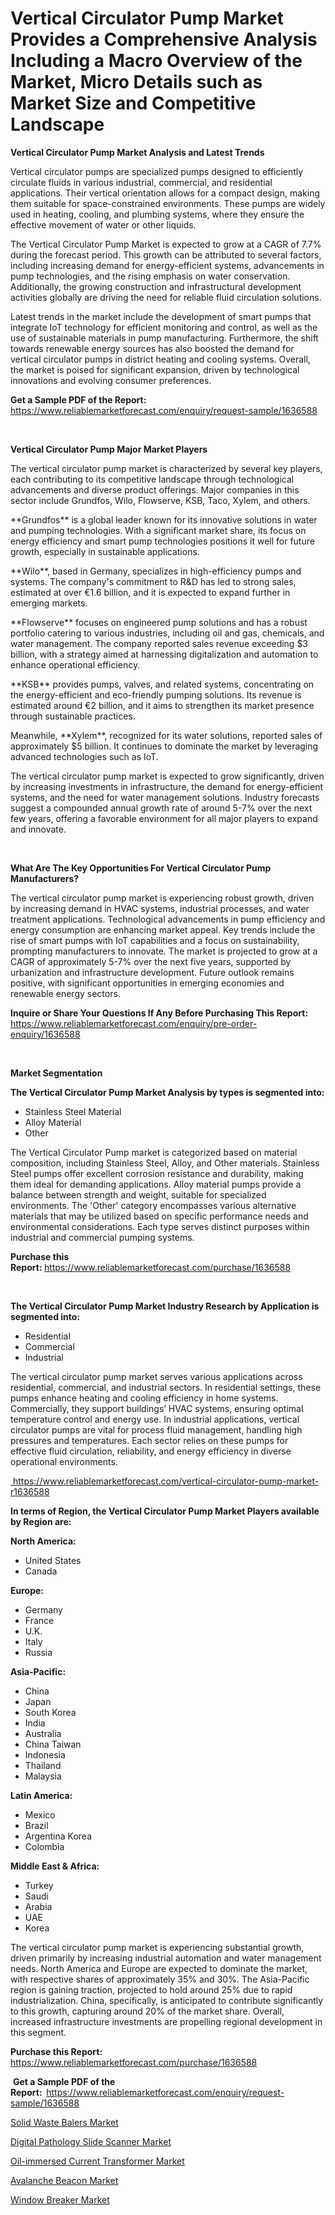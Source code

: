 <p><h1>Vertical Circulator Pump Market Provides a Comprehensive Analysis Including a Macro Overview of the Market, Micro Details such as Market Size and Competitive Landscape</h1></p><p><strong>Vertical Circulator Pump Market Analysis and Latest Trends</strong></p>
<p><p>Vertical circulator pumps are specialized pumps designed to efficiently circulate fluids in various industrial, commercial, and residential applications. Their vertical orientation allows for a compact design, making them suitable for space-constrained environments. These pumps are widely used in heating, cooling, and plumbing systems, where they ensure the effective movement of water or other liquids.</p><p>The Vertical Circulator Pump Market is expected to grow at a CAGR of 7.7% during the forecast period. This growth can be attributed to several factors, including increasing demand for energy-efficient systems, advancements in pump technologies, and the rising emphasis on water conservation. Additionally, the growing construction and infrastructural development activities globally are driving the need for reliable fluid circulation solutions. </p><p>Latest trends in the market include the development of smart pumps that integrate IoT technology for efficient monitoring and control, as well as the use of sustainable materials in pump manufacturing. Furthermore, the shift towards renewable energy sources has also boosted the demand for vertical circulator pumps in district heating and cooling systems. Overall, the market is poised for significant expansion, driven by technological innovations and evolving consumer preferences.</p></p>
<p><strong>Get a Sample PDF of the Report:&nbsp;</strong> <a href="https://www.reliablemarketforecast.com/enquiry/request-sample/1636588?utm_campaign=1893&utm_medium=2&utm_source=Github&utm_content=ia&utm_term=27122024&utm_id=vertical-circulator-pump">https://www.reliablemarketforecast.com/enquiry/request-sample/1636588</a></p>
<p>&nbsp;</p>
<p><strong>Vertical Circulator Pump Major Market Players</strong></p>
<p><p>The vertical circulator pump market is characterized by several key players, each contributing to its competitive landscape through technological advancements and diverse product offerings. Major companies in this sector include Grundfos, Wilo, Flowserve, KSB, Taco, Xylem, and others.</p><p>**Grundfos** is a global leader known for its innovative solutions in water and pumping technologies. With a significant market share, its focus on energy efficiency and smart pump technologies positions it well for future growth, especially in sustainable applications.</p><p>**Wilo**, based in Germany, specializes in high-efficiency pumps and systems. The company's commitment to R&D has led to strong sales, estimated at over €1.6 billion, and it is expected to expand further in emerging markets.</p><p>**Flowserve** focuses on engineered pump solutions and has a robust portfolio catering to various industries, including oil and gas, chemicals, and water management. The company reported sales revenue exceeding $3 billion, with a strategy aimed at harnessing digitalization and automation to enhance operational efficiency.</p><p>**KSB** provides pumps, valves, and related systems, concentrating on the energy-efficient and eco-friendly pumping solutions. Its revenue is estimated around €2 billion, and it aims to strengthen its market presence through sustainable practices.</p><p>Meanwhile, **Xylem**, recognized for its water solutions, reported sales of approximately $5 billion. It continues to dominate the market by leveraging advanced technologies such as IoT.</p><p>The vertical circulator pump market is expected to grow significantly, driven by increasing investments in infrastructure, the demand for energy-efficient systems, and the need for water management solutions. Industry forecasts suggest a compounded annual growth rate of around 5-7% over the next few years, offering a favorable environment for all major players to expand and innovate.</p></p>
<p>&nbsp;</p>
<p><strong>What Are The Key Opportunities For Vertical Circulator Pump Manufacturers?</strong></p>
<p><p>The vertical circulator pump market is experiencing robust growth, driven by increasing demand in HVAC systems, industrial processes, and water treatment applications. Technological advancements in pump efficiency and energy consumption are enhancing market appeal. Key trends include the rise of smart pumps with IoT capabilities and a focus on sustainability, prompting manufacturers to innovate. The market is projected to grow at a CAGR of approximately 5-7% over the next five years, supported by urbanization and infrastructure development. Future outlook remains positive, with significant opportunities in emerging economies and renewable energy sectors.</p></p>
<p><strong>Inquire or Share Your Questions If Any Before Purchasing This Report:</strong> <a href="https://www.reliablemarketforecast.com/enquiry/pre-order-enquiry/1636588?utm_campaign=1893&utm_medium=2&utm_source=Github&utm_content=ia&utm_term=27122024&utm_id=vertical-circulator-pump">https://www.reliablemarketforecast.com/enquiry/pre-order-enquiry/1636588</a></p>
<p>&nbsp;</p>
<p><strong>Market Segmentation</strong></p>
<p><strong>The Vertical Circulator Pump Market Analysis by types is segmented into:</strong></p>
<p><ul><li>Stainless Steel Material</li><li>Alloy Material</li><li>Other</li></ul></p>
<p><p>The Vertical Circulator Pump market is categorized based on material composition, including Stainless Steel, Alloy, and Other materials. Stainless Steel pumps offer excellent corrosion resistance and durability, making them ideal for demanding applications. Alloy material pumps provide a balance between strength and weight, suitable for specialized environments. The 'Other' category encompasses various alternative materials that may be utilized based on specific performance needs and environmental considerations. Each type serves distinct purposes within industrial and commercial pumping systems.</p></p>
<p><strong>Purchase this Report:&nbsp;</strong><a href="https://www.reliablemarketforecast.com/purchase/1636588?utm_campaign=1893&utm_medium=2&utm_source=Github&utm_content=ia&utm_term=27122024&utm_id=vertical-circulator-pump">https://www.reliablemarketforecast.com/purchase/1636588</a></p>
<p>&nbsp;</p>
<p><strong>The Vertical Circulator Pump Market Industry Research by Application is segmented into:</strong></p>
<p><ul><li>Residential</li><li>Commercial</li><li>Industrial</li></ul></p>
<p><p>The vertical circulator pump market serves various applications across residential, commercial, and industrial sectors. In residential settings, these pumps enhance heating and cooling efficiency in home systems. Commercially, they support buildings’ HVAC systems, ensuring optimal temperature control and energy use. In industrial applications, vertical circulator pumps are vital for process fluid management, handling high pressures and temperatures. Each sector relies on these pumps for effective fluid circulation, reliability, and energy efficiency in diverse operational environments.</p></p>
<p><a href="https://www.reliablemarketforecast.com/vertical-circulator-pump-market-r1636588?utm_campaign=1893&utm_medium=2&utm_source=Github&utm_content=ia&utm_term=27122024&utm_id=vertical-circulator-pump">&nbsp;https://www.reliablemarketforecast.com/vertical-circulator-pump-market-r1636588</a></p>
<p><strong>In terms of Region, the Vertical Circulator Pump Market Players available by Region are:</strong></p>
<p>
    <p> <strong> North America: </strong>
        <ul>
            <li>United States</li>
            <li>Canada</li>
        </ul>
        </p> 
    <p> <strong> Europe: </strong>
        <ul>
            <li>Germany</li>
            <li>France</li>
            <li>U.K.</li>
            <li>Italy</li>
            <li>Russia</li>
        </ul>
        </p> 
    <p> <strong> Asia-Pacific: </strong>
        <ul>
            <li>China</li>
            <li>Japan</li>
            <li>South Korea</li>
            <li>India</li>
            <li>Australia</li>
            <li>China Taiwan</li>
            <li>Indonesia</li>
            <li>Thailand</li>
            <li>Malaysia</li>
        </ul>
        </p> 
    <p> <strong> Latin America: </strong>
        <ul>
            <li>Mexico</li>
            <li>Brazil</li>
            <li>Argentina Korea</li>
            <li>Colombia</li>
        </ul>
        </p> 
    <p> <strong> Middle East & Africa: </strong>
        <ul>
            <li>Turkey</li>
            <li>Saudi</li>
            <li>Arabia</li>
            <li>UAE</li>
            <li>Korea</li>
        </ul>
    </p>
    </p>
<p><p>The vertical circulator pump market is experiencing substantial growth, driven primarily by increasing industrial automation and water management needs. North America and Europe are expected to dominate the market, with respective shares of approximately 35% and 30%. The Asia-Pacific region is gaining traction, projected to hold around 25% due to rapid industrialization. China, specifically, is anticipated to contribute significantly to this growth, capturing around 20% of the market share. Overall, increased infrastructure investments are propelling regional development in this segment.</p></p>
<p><strong>Purchase this Report: </strong><a href="https://www.reliablemarketforecast.com/purchase/1636588?utm_campaign=1893&utm_medium=2&utm_source=Github&utm_content=ia&utm_term=27122024&utm_id=vertical-circulator-pump">https://www.reliablemarketforecast.com/purchase/1636588</a></p>
<p>&nbsp;<strong>Get a Sample PDF of the Report:&nbsp;&nbsp;</strong><a href="https://www.reliablemarketforecast.com/enquiry/request-sample/1636588?utm_campaign=1893&utm_medium=2&utm_source=Github&utm_content=ia&utm_term=27122024&utm_id=vertical-circulator-pump">https://www.reliablemarketforecast.com/enquiry/request-sample/1636588</a></p>
<p><strong></strong></p>
<p><p><a href="https://www.linkedin.com/pulse/whats-next-solid-waste-balers-market-look-91-cagr-growth-rsmof?utm_campaign=1893&utm_medium=2&utm_source=Github&utm_content=ia&utm_term=27122024&utm_id=vertical-circulator-pump">Solid Waste Balers Market</a></p><p><a href="https://www.linkedin.com/pulse/historical-trends-future-projections-digital-pathology-slide-gaple?utm_campaign=1893&utm_medium=2&utm_source=Github&utm_content=ia&utm_term=27122024&utm_id=vertical-circulator-pump">Digital Pathology Slide Scanner Market</a></p><p><a href="https://github.com/PeterParrish5/Market-Research-Report-List-7/blob/main/oil-immersed-current-transformer-market.md?utm_campaign=1893&utm_medium=2&utm_source=Github&utm_content=ia&utm_term=27122024&utm_id=vertical-circulator-pump">Oil-immersed Current Transformer Market</a></p><p><a href="https://www.linkedin.com/pulse/whats-propelling-avalanche-beacon-markets-growth-66-cagr-m7eee?utm_campaign=1893&utm_medium=2&utm_source=Github&utm_content=ia&utm_term=27122024&utm_id=vertical-circulator-pump">Avalanche Beacon Market</a></p><p><a href="https://www.linkedin.com/pulse/f-my-mkt-intel-xkfif?utm_campaign=1893&utm_medium=2&utm_source=Github&utm_content=ia&utm_term=27122024&utm_id=vertical-circulator-pump">Window Breaker Market</a></p></p>
